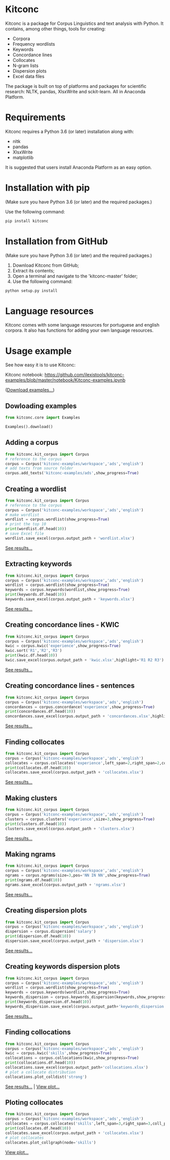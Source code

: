 
Kitconc
===========

Kitconc is a package for Corpus Linguistics and text analysis with Python. 
It contains, among other things, tools for creating:

* Corpora
* Frequency wordlists
* Keywords
* Concordance lines
* Collocates 
* N-gram lists
* Dispersion plots
* Excel data files 

The package is built on top of platforms and packages for scientific research: NLTK, pandas, XlsxWrite and sckit-learn. 
All in Anaconda Platform.

Requirements
=========

Kitconc requires a Python 3.6 (or later) installation along with:

* nltk
* pandas
* XlsxWrite
* matplotlib

It is suggested that users install Anaconda Platform as an easy option. 

Installation with pip
=========
(Make sure you have Python 3.6 (or later) and the required packages.)

Use the following command:
```bash
pip install kitconc
```

Installation from GitHub
=========
(Make sure you have Python 3.6 (or later) and the required packages.)

1. Download Kitconc from GitHub;
2. Extract its contents;
3. Open a terminal and navigate to the 'kitconc-master' folder;
4. Use the following command:
```bash
python setup.py install
```

Language resources
=========

Kitconc comes with some language resources for portuguese and english corpora.
It also has functions for adding your own language resources.

Usage example
=========

See how easy it is to use Kitconc:

Kitconc notebook:
https://github.com/ilexistools/kitconc-examples/blob/master/notebook/Kitconc-examples.ipynb

(<a href='https://github.com/ilexistools/kitconc-examples'>Download examples...</a>)

Dowloading examples
-------------
```python
from kitconc.core import Examples 

Examples().download()
```

Adding a corpus
-------------
```python
from kitconc.kit_corpus import Corpus 
# reference to the corpus
corpus = Corpus('kitconc-examples/workspace','ads','english')
# add texts from source folder
corpus.add_texts('kitconc-examples/ads',show_progress=True)
```

Creating a wordlist 
-------------
```python
from kitconc.kit_corpus import Corpus 
# reference to the corpus
corpus = Corpus('kitconc-examples/workspace','ads','english')
# make wordlist
wordlist = corpus.wordlist(show_progress=True)
# print the top 10 
print(wordlist.df.head(10))
# save Excel file
wordlist.save_excel(corpus.output_path + 'wordlist.xlsx') 
```
<a href='https://raw.githubusercontent.com/ilexistools/kitconc-examples/master/images/img01.jpg'>See results...</a>

Extracting keywords 
-------------
```python
from kitconc.kit_corpus import Corpus 
corpus = Corpus('kitconc-examples/workspace','ads','english')
wordlist = corpus.wordlist(show_progress=True)
keywords = corpus.keywords(wordlist,show_progress=True)
print(keywords.df.head(10))
keywords.save_excel(corpus.output_path + 'keywords.xlsx')
```
<a href='https://raw.githubusercontent.com/ilexistools/kitconc-examples/master/images/img02.jpg'>See results...</a>

Creating concordance lines - KWIC 
-------------
```python
from kitconc.kit_corpus import Corpus 
corpus = Corpus('kitconc-examples/workspace','ads','english')
kwic = corpus.kwic('experience',show_progress=True)
kwic.sort('R1','R2','R3')
print(kwic.df.head(10))
kwic.save_excel(corpus.output_path + 'kwic.xlsx',highlight='R1 R2 R3')
```
<a href='https://raw.githubusercontent.com/ilexistools/kitconc-examples/master/images/img03.jpg'>See results...</a>

Creating concordance lines - sentences 
-------------
```python
from kitconc.kit_corpus import Corpus 
corpus = Corpus('kitconc-examples/workspace','ads','english')
concordances = corpus.concordance('experience',show_progress=True)
print(concordances.df.head(10))
concordances.save_excel(corpus.output_path + 'concordances.xlsx',highlight='R1 R2 R3')
```
<a href='https://raw.githubusercontent.com/ilexistools/kitconc-examples/master/images/img04.jpg'>See results...</a>

Finding collocates 
-------------
```python
from kitconc.kit_corpus import Corpus 
corpus = Corpus('kitconc-examples/workspace','ads','english')
collocates = corpus.collocates('experience',left_span=2,right_span=2,coll_pos='IN NN JJ VBN VBD',show_progress=True)
print(collocates.df.head(10))
collocates.save_excel(corpus.output_path + 'collocates.xlsx')
```
<a href='https://raw.githubusercontent.com/ilexistools/kitconc-examples/master/images/img05.jpg'>See results...</a>

Making clusters 
-------------
```python
from kitconc.kit_corpus import Corpus 
corpus = Corpus('kitconc-examples/workspace','ads','english')
clusters = corpus.clusters('experience',size=3,show_progress=True)
print(clusters.df.head(10))
clusters.save_excel(corpus.output_path + 'clusters.xlsx')
```
<a href='https://raw.githubusercontent.com/ilexistools/kitconc-examples/master/images/img06.jpg'>See results...</a>

Making ngrams 
-------------
```python
from kitconc.kit_corpus import Corpus 
corpus = Corpus('kitconc-examples/workspace','ads','english')
ngrams = corpus.ngrams(size=3,pos='NN IN NN',show_progress=True)
print(ngrams.df.head(10))
ngrams.save_excel(corpus.output_path + 'ngrams.xlsx')
```
<a href='https://raw.githubusercontent.com/ilexistools/kitconc-examples/master/images/img07.jpg'>See results...</a>

Creating dispersion plots 
-------------
```python
from kitconc.kit_corpus import Corpus 
corpus = Corpus('kitconc-examples/workspace','ads','english')
dispersion = corpus.dispersion('salary')
print(dispersion.df.head(10))
dispersion.save_excel(corpus.output_path + 'dispersion.xlsx')
```
<a href='https://raw.githubusercontent.com/ilexistools/kitconc-examples/master/images/img08.jpg'>See results...</a>

Creating keywords dispersion plots 
-------------
```python
from kitconc.kit_corpus import Corpus 
corpus = Corpus('kitconc-examples/workspace','ads','english')
wordlist = corpus.wordlist(show_progress=True)
keywords = corpus.keywords(wordlist,show_progress=True)
keywords_dispersion = corpus.keywords_dispersion(keywords,show_progress=True)
print(keywords_dispersion.df.head(10))
keywords_dispersion.save_excel(corpus.output_path+'keywords_dispersion.xlsx')
```
<a href='https://raw.githubusercontent.com/ilexistools/kitconc-examples/master/images/img09.jpg'>See results...</a>

Finding collocations
-------------
```python
from kitconc.kit_corpus import Corpus 
corpus = Corpus('kitconc-examples/workspace','ads','english')
kwic = corpus.kwic('skills',show_progress=True)
collocations = corpus.collocations(kwic,show_progress=True)
print(collocations.df.head(10))
collocations.save_excel(corpus.output_path+'collocations.xlsx')
# plot a collocate distribution
collocations.plot_colldist('strong')
```
<a href='https://raw.githubusercontent.com/ilexistools/kitconc-examples/master/images/img10.jpg'>See results...</a> | 
<a href='https://raw.githubusercontent.com/ilexistools/kitconc-examples/master/images/img11.jpg'>View plot...</a>

Ploting collocates
-------------
```python
from kitconc.kit_corpus import Corpus 
corpus = Corpus('kitconc-examples/workspace','ads','english')
collocates = corpus.collocates('skills',left_span=3,right_span=3,coll_pos='NN JJ',show_progress=True)
print(collocates.df.head(10))
collocates.save_excel(corpus.output_path + 'collocates.xlsx')
# plot collocates
collocates.plot_collgraph(node='skills')
```
<a href='https://raw.githubusercontent.com/ilexistools/kitconc-examples/master/images/img12.jpg'>View plot...</a>

